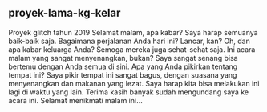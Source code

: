 ## proyek-lama-kg-kelar

Proyek glitch tahun 2019 Selamat malam, apa kabar? Saya harap semuanya baik-baik saja. Bagaimana perjalanan Anda hari ini? Lancar, kan? Oh, dan apa kabar keluarga Anda? Semoga mereka juga sehat-sehat saja. Ini acara malam yang sangat menyenangkan, bukan? Saya sangat senang bisa bertemu dengan Anda semua di sini. Apa yang Anda pikirkan tentang tempat ini? Saya pikir tempat ini sangat bagus, dengan suasana yang menyenangkan dan makanan yang lezat. Saya harap kita bisa melakukan ini lagi di waktu yang lain. Terima kasih banyak sudah mengundang saya ke acara ini. Selamat menikmati malam ini...
